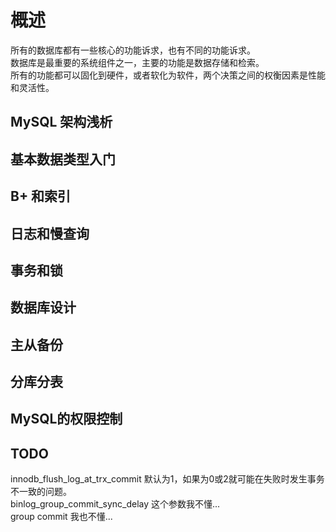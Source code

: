 # 概述

所有的数据库都有一些核心的功能诉求，也有不同的功能诉求。  
数据库是最重要的系统组件之一，主要的功能是数据存储和检索。  
所有的功能都可以固化到硬件，或者软化为软件，两个决策之间的权衡因素是性能和灵活性。  

## MySQL 架构浅析

## 基本数据类型入门

## B+ 和索引

## 日志和慢查询

## 事务和锁

## 数据库设计

## 主从备份

## 分库分表

## MySQL的权限控制

## TODO

innodb_flush_log_at_trx_commit 默认为1，如果为0或2就可能在失败时发生事务不一致的问题。  
binlog_group_commit_sync_delay  这个参数我不懂...  
group commit 我也不懂...  